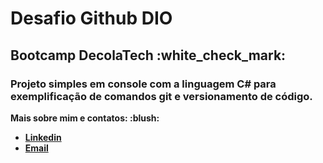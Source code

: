 <!DOCTYPE html>
<html>
<h1>Desafio Github DIO</h1>
<h2> Bootcamp DecolaTech :white_check_mark:</h2>  
<h3>Projeto simples em console com a linguagem C# para exemplificação de comandos git e versionamento de código. </h3>
<p><strong> Mais sobre mim e contatos: :blush:
<ul>
 <li>
<a href=https://www.linkedin.com/in/ingrithreis/ target="_blank"> Linkedin</a>
  </li>
  <li>
    <a href="mailto:ingrith@hotmail.com">Email </a>
  </li>
  </ul>
  </html>
